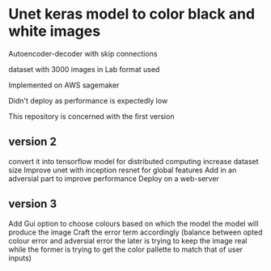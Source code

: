 # Unet keras model to color black and white images

Autoencoder-decoder with skip connections

dataset with 3000 images in Lab format used

Implemented on AWS sagemaker

Didn't deploy as performance is expectedly low

This repository is concerned with the first version
## version 2

convert it into tensorflow model for distributed computing
increase dataset size
Improve unet with inception resnet for global features
Add in an adversial part to improve performance
Deploy on a web-server

## version 3

Add Gui option to choose colours based on which the model the model will produce the image
Craft the error term accordingly (balance between opted colour error and adversial error the later is trying to keep the image real while the former is trying to get the color pallette to match that of user inputs)

